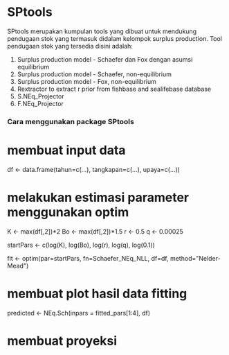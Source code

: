 # SPtools

SPtools merupakan kumpulan tools yang dibuat untuk mendukung pendugaan stok yang termasuk didalam kelompok surplus production. Tool pendugaan stok yang tersedia disini adalah:

1) Surplus production model - Schaefer dan Fox dengan asumsi equilibrium
2) Surplus production model - Schaefer, non-equilibrium
3) Surplus production model - Fox, non-equilibrium
4) Rextractor to extract r prior from fishbase and sealifebase database
5) S.NEq_Projector
6) F.NEq_Projector

### Cara menggunakan package SPtools ####
# membuat input data
df <- data.frame(tahun=c(...),
                 tangkapan=c(...),
                 upaya=c(...))

# melakukan estimasi parameter menggunakan optim
K <- max(df[,2])*2
Bo <- max(df[,2])*1.5
r <- 0.5
q <- 0.00025

startPars <- c(log(K), log(Bo), log(r), log(q), log(0.1))

fit <- optim(par=startPars, 
             fn=Schaefer_NEq_NLL, 
             df=df, 
             method="Nelder-Mead")

# membuat plot hasil data fitting
predicted <- NEq.Sch(inpars = fitted_pars[1:4], df)

# membuat proyeksi
